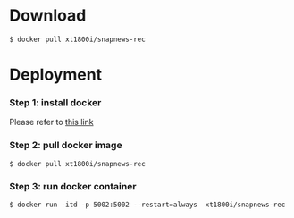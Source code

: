 # Download

````
$ docker pull xt1800i/snapnews-rec
````

# Deployment

### Step 1: install docker
Please refer to  [this link](https://www.linode.com/docs/applications/containers/install-docker-ce-ubuntu-1804/)

### Step 2: pull docker image
````
$ docker pull xt1800i/snapnews-rec
````

### Step 3: run docker container

````
$ docker run -itd -p 5002:5002 --restart=always  xt1800i/snapnews-rec
````


